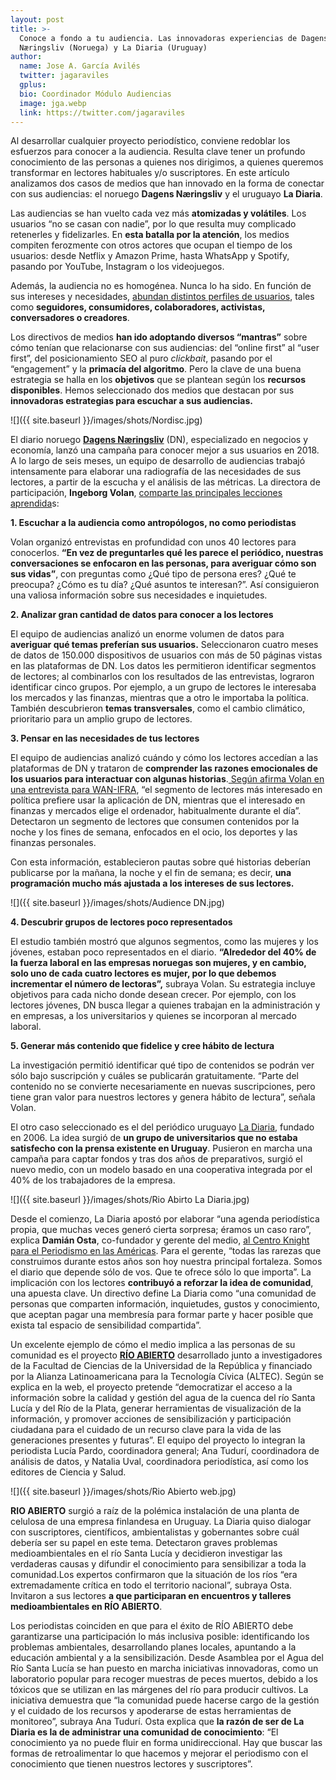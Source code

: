 ```yaml
---
layout: post
title: >-
  Conoce a fondo a tu audiencia. Las innovadoras experiencias de Dagens
  Næringsliv (Noruega) y La Diaria (Uruguay)
author:
  name: Jose A. García Avilés
  twitter: jagaraviles
  gplus:  
  bio: Coordinador Módulo Audiencias
  image: jga.webp
  link: https://twitter.com/jagaraviles
---
```

Al desarrollar cualquier proyecto periodístico, conviene redoblar los esfuerzos para conocer a la audiencia. Resulta clave tener un profundo conocimiento de las personas a quienes nos dirigimos, a quienes queremos transformar en lectores habituales y/o suscriptores. En este artículo analizamos dos casos de medios que han innovado en la forma de conectar con sus audiencias: el noruego **Dagens Næringsliv** y el uruguayo **La Diaria**.

Las audiencias se han vuelto cada vez más **atomizadas y volátiles**. Los usuarios “no se casan con nadie”, por lo que resulta muy complicado retenerles y fidelizarles. En **esta batalla por la atención**, los medios compiten ferozmente con otros actores que ocupan el tiempo de los usuarios: desde Netflix y Amazon Prime, hasta WhatsApp y Spotify, pasando por YouTube, Instagram o los videojuegos.

Además, la audiencia no es homogénea. Nunca lo ha sido. En función de sus intereses y necesidades, [abundan distintos perfiles de usuarios](https://mip.umh.es/blog/2015/10/18/interactuar-audiencia-usuarios-activos/)[](https://mip.umh.es/blog/2015/10/18/interactuar-audiencia-usuarios-activos/), tales como **seguidores, consumidores, colaboradores, activistas, conversadores o creadores**.

Los directivos de medios **han ido adoptando diversos “mantras”** sobre cómo tenían que relacionarse con sus audiencias: del “online first” al “user first”, del posicionamiento SEO al puro *clickbait*, pasando por el “engagement” y la **primacía del algoritmo**. Pero la clave de una buena estrategia se halla en los **objetivos** que se plantean según los **recursos disponibles**. Hemos seleccionado dos medios que destacan por sus **innovadoras estrategias para escuchar a sus audiencias.**

![]({{ site.baseurl }}/images/shots/Nordisc.jpg)

El diario noruego **[Dagens Næringsliv](https://www.dn.no/)** (DN)[](https://www.dn.no/), especializado en negocios y economía, lanzó una campaña para conocer mejor a sus usuarios en 2018. A lo largo de seis meses, un equipo de desarrollo de audiencias trabajó intensamente para elaborar una radiografía de las necesidades de sus lectores, a partir de la escucha y el análisis de las métricas. La directora de participación, **Ingeborg Volan**,[](https://medium.com/we-are-the-european-journalism-centre/making-audience-research-count-6-lessons-from-norways-leading-business-paper-b2d59c67b4df) [comparte las principales lecciones aprendida](https://medium.com/we-are-the-european-journalism-centre/making-audience-research-count-6-lessons-from-norways-leading-business-paper-b2d59c67b4df)s:

**1. Escuchar a la audiencia como antropólogos, no como periodistas**

Volan organizó entrevistas en profundidad con unos 40 lectores para conocerlos. **“En vez de preguntarles qué les parece el periódico, nuestras conversaciones se enfocaron en las personas, para averiguar cómo son sus vidas”**, con preguntas como ¿Qué tipo de persona eres? ¿Qué te preocupa? ¿Cómo es tu día? ¿Qué asuntos te interesan?”. Así consiguieron una valiosa información sobre sus necesidades e inquietudes.

**2. Analizar gran cantidad de datos para conocer a los lectores**

El equipo de audiencias analizó un enorme volumen de datos para **averiguar qué temas preferían sus usuarios.** Seleccionaron cuatro meses de datos de 150.000 dispositivos de usuarios con más de 50 páginas vistas en las plataformas de DN. Los datos les permitieron identificar segmentos de lectores; al combinarlos con los resultados de las entrevistas, lograron identificar cinco grupos. Por ejemplo, a un grupo de lectores le interesaba los mercados y las finanzas, mientras que a otro le importaba la política. También descubrieron **temas transversales**, como el cambio climático, prioritario para un amplio grupo de lectores.

**3. Pensar en las necesidades de tus lectores**

El equipo de audiencias analizó cuándo y cómo los lectores accedían a las plataformas de DN y trataron de **comprender las razones emocionales de los usuarios para interactuar con algunas historias**.[ Según afirma Volan en una entrevista para WAN-IFRA](https://blog.wan-ifra.org/2018/09/21/how-norways-dn-built-its-audience-engagement-team), “el segmento de lectores más interesado en política prefiere usar la aplicación de DN, mientras que el interesado en finanzas y mercados elige el ordenador, habitualmente durante el día”. Detectaron un segmento de lectores que consumen contenidos por la noche y los fines de semana, enfocados en el ocio, los deportes y las finanzas personales.

Con esta información, establecieron pautas sobre qué historias deberían publicarse por la mañana, la noche y el fin de semana; es decir, **una programación mucho más ajustada a los intereses de sus lectores.**

![]({{ site.baseurl }}/images/shots/Audience DN.jpg)

**4. Descubrir grupos de lectores poco representados**

El estudio también mostró que algunos segmentos, como las mujeres y los jóvenes, estaban poco representados en el diario. **“Alrededor del 40% de la fuerza laboral en las empresas noruegas son mujeres, y en cambio, solo uno de cada cuatro lectores es mujer, por lo que debemos incrementar el número de lectoras”,** subraya Volan. Su estrategia incluye objetivos para cada nicho donde desean crecer. Por ejemplo, con los lectores jóvenes, DN busca llegar a quienes trabajan en la administración y en empresas, a los universitarios y quienes se incorporan al mercado laboral.

**5. Generar más contenido que fidelice y cree hábito de lectura**

La investigación permitió identificar qué tipo de contenidos se podrán ver sólo bajo suscripción y cuáles se publicarán gratuitamente. “Parte del contenido no se convierte necesariamente en nuevas suscripciones, pero tiene gran valor para nuestros lectores y genera hábito de lectura”, señala Volan. 

El otro caso seleccionado es el del periódico uruguayo [La Diaria](https://ladiaria.com.uy/),[](https://ladiaria.com.uy/) fundado en 2006. La idea surgió de **un grupo de universitarios que no estaba satisfecho con la prensa existente en Uruguay**. Pusieron en marcha una campaña para captar fondos y tras dos años de preparativos, surgió el nuevo medio, con un modelo basado en una cooperativa integrada por el 40% de los trabajadores de la empresa.

![]({{ site.baseurl }}/images/shots/Rio Abirto La Diaria.jpg)

Desde el comienzo, La Diaria apostó por elaborar “una agenda periodística propia, que muchas veces generó cierta sorpresa; éramos un caso raro”, explica **Damián Osta**, co-fundador y gerente del medio, [al Centro Knight para el Periodismo en las Américas](https://knightcenter.utexas.edu/es/blog/00-19390-seis-maneras-en-que-la-diaria-de-uruguay-esta-innovando-en-la-gestion-de-periodicos-y-). Para el gerente, “todas las rarezas que construimos durante estos años son hoy nuestra principal fortaleza. Somos el diario que depende sólo de vos. Que te ofrece sólo lo que importa”. La implicación con los lectores **contribuyó a reforzar la idea de comunidad**, una apuesta clave. Un directivo define La Diaria como “una comunidad de personas que comparten información, inquietudes, gustos y conocimiento, que aceptan pagar una membresía para formar parte y hacer posible que exista tal espacio de sensibilidad compartida”.

Un excelente ejemplo de cómo el medio implica a las personas de su comunidad es el proyecto **[RÍO ABIERTO](https://rioabierto.ladiaria.com.uy/)**[](https://rioabierto.ladiaria.com.uy/) desarrollado junto a investigadores de la Facultad de Ciencias de la Universidad de la República y financiado por la Alianza Latinoamericana para la Tecnología Cívica (ALTEC). Según se explica en la web, el proyecto pretende “democratizar el acceso a la información sobre la calidad y gestión del agua de la cuenca del río Santa Lucía y del Río de la Plata, generar herramientas de visualización de la información, y promover acciones de sensibilización y participación ciudadana para el cuidado de un recurso clave para la vida de las generaciones presentes y futuras”. El equipo del proyecto lo integran la periodista Lucía Pardo, coordinadora general; Ana Tudurí, coordinadora de análisis de datos, y Natalia Uval, coordinadora periodística, así como los editores de Ciencia y Salud.

![]({{ site.baseurl }}/images/shots/Rio Abierto web.jpg)

**RIO ABIERTO** surgió a raíz de la polémica instalación de una planta de celulosa de una empresa finlandesa en Uruguay. La Diaria quiso dialogar con suscriptores, científicos, ambientalistas y gobernantes sobre cuál debería ser su papel en este tema. Detectaron graves problemas medioambientales en el río Santa Lucía y decidieron investigar las verdaderas causas y difundir el conocimiento para sensibilizar a toda la comunidad.Los expertos confirmaron que la situación de los ríos “era extremadamente crítica en todo el territorio nacional”, subraya Osta. Invitaron a sus lectores **a que participaran en encuentros y talleres medioambientales en RÍO ABIERTO**.

Los periodistas coinciden en que para el éxito de RÍO ABIERTO debe garantizarse una participación lo más inclusiva posible: identificando los problemas ambientales, desarrollando planes locales, apuntando a la educación ambiental y a la sensibilización. Desde Asamblea por el Agua del Río Santa Lucía se han puesto en marcha iniciativas innovadoras, como un laboratorio popular para recoger muestras de peces muertos, debido a los tóxicos que se utilizan en las márgenes del río para producir cultivos. La iniciativa demuestra que “la comunidad puede hacerse cargo de la gestión y el cuidado de los recursos y apoderarse de estas herramientas de monitoreo”, subraya Ana Tudurí. Osta explica que **la razón de ser de La Diaria es la de administrar una comunidad de conocimiento**: “El conocimiento ya no puede fluir en forma unidireccional. Hay que buscar las formas de retroalimentar lo que hacemos y mejorar el periodismo con el conocimiento que tienen nuestros lectores y suscriptores”.